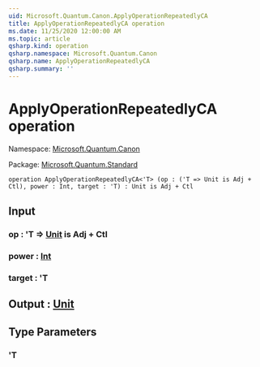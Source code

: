 ```yaml
---
uid: Microsoft.Quantum.Canon.ApplyOperationRepeatedlyCA
title: ApplyOperationRepeatedlyCA operation
ms.date: 11/25/2020 12:00:00 AM
ms.topic: article
qsharp.kind: operation
qsharp.namespace: Microsoft.Quantum.Canon
qsharp.name: ApplyOperationRepeatedlyCA
qsharp.summary: ''
---
```


# ApplyOperationRepeatedlyCA operation

Namespace: [Microsoft.Quantum.Canon](xref:Microsoft.Quantum.Canon)

Package: [Microsoft.Quantum.Standard](https://nuget.org/packages/Microsoft.Quantum.Standard)




```qsharp
operation ApplyOperationRepeatedlyCA<'T> (op : ('T => Unit is Adj + Ctl), power : Int, target : 'T) : Unit is Adj + Ctl
```


## Input

### op : 'T => [Unit](xref:microsoft.quantum.user-guide.language.types)  is Adj + Ctl




### power : [Int](xref:microsoft.quantum.user-guide.language.types)




### target : 'T





## Output : [Unit](xref:microsoft.quantum.user-guide.language.types)



## Type Parameters

### 'T

